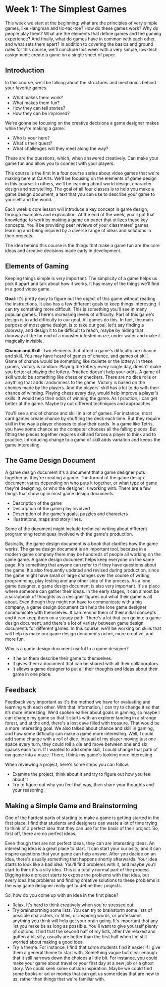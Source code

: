 # Week 1: The Simplest Games
This week we start at the beginning: what are the principles of very simple games, like Hangman and tic-tac-toe? How do these games work? Why do people play them? What are the elements that define games and the gaming experience? And finally, what do games have in common with each other, and what sets them apart? In addition to covering the basics and ground rules for this course, we'll conclude this week with a very simple, low-tech assignment: create a game on a single sheet of paper.

## Introduction
In this course, we'll be talking about the structures and mechanics behind your favorite games.
 * What makes them work?
 * What makes them fun?
 * How they can tell stories?
 * How they can be improved?
 
We're gonna be focusing on the creative decisions a game
designer makes while they're making a game:
  * Who is your hero? 
  * What's their quest?
  * What challenges will they meet along the way?

These are the questions, which, when answered creatively.
Can make your game fun and allow you to connect with your players.

This course is the first in a four course series about video games that we're making
here at CalArts. We'll be focusing on the elements of game design in this course.
In others, we'll be learning about world design, character design and
storytelling. The goal of all four classes is to help you make a game design document, 
a text that you can use to describe your game to yourself and the world.

Each week's core lesson will introduce a key concept in game design, through examples and explanation. At the end of the week, you'll put that knowledge to work by making a game on paper that utilizes these key concepts. You'll be providing peer reviews of your classmates' games, learning and being inspired by a diverse range of ideas and solutions in their projects.

The idea behind this course is the things that make a game fun are the core ideas and creative decisions made early in development.

## Elements of Gaming

Keeping things simple is very important.
The simplicity of a game helps us pick it apart and
talk about how it works.
it has many of the things we'll find in a good video game.

**Goal**: It's pretty easy to figure out
the object of this game without reading the instructions.
It also has a few different goals to keep things interesting.
I can try something more difficult.
This is something you'll see in many popular games.
There's increasing levels of difficulty.
Part of this game's design is to add difficulty to our goal.
All games do this.
In fact, the main purpose of most game design, is to take our goal,
let's say finding a doorway, and design it to be difficult to reach, maybe
by hiding that doorway at the far end of a monster infested maze, under water and 
make it magically invisible.

**Chance and Skill**:
Two elements that affect a game's difficulty are chance and skill.
You may have heard of games of chance, and games of skill.
Game of chance would be something like roulette or the lottery.
In these games, victory is random.
Playing the lottery every single day,
doesn't make you better at playing the lottery.
Practice doesn't help your odds.
A game of skill would be something like chess or checkers.
There are no dice rolls or anything that adds randomness to the game.
Victory is based on the choices made by the players.
And the players' skill has a lot to do with their chance of winning.
Playing chess every day, would help improve a player's skills.
It would help their odds of winning the game.
As I practice, I can get better at the game.
Maybe try out different techniques and approaches.

You'll see a mix of chance and skill in a lot of games.
For instance, most card games create chance by shuffling the deck each time.
But they require skill in the way a player chooses to play their cards.
In a game like Tetris,
you have some chance as the computer chooses all the falling pieces.
But fitting the pieces together requires skill and forces a player to think and
to practice.
Introducing change to a game of skill adds variation and keeps the game interesting.

## The Game Design Document

A game design document it's a document that a game designer puts together as they're creating a game.
The format of the game design document varies depending on who puts it together,
or what type of game they're designing, or who the designer is working with.
There are a few things that show up in most game design documents.
  * Description of the game  
  * Description of the game play involved
  * Description of the game's goals, puzzles and characters
  * Illustrations, maps and story lines.

Some of the document might include technical writing about different
programming techniques involved with the game's production.

Basically, the game design document is a book that clarifies how the game works.
The game design document is an important tool, because in a modern game company
there may be hundreds of people all working on the same game.
A game design document helps keep everyone on the same page.
It's something that anyone can refer to if they have questions about the game.
It's also frequently updated and revised during production,
since the game might have small or large changes over the course of writing,
programming, play testing and any other step of the process.
As a lone game designer, a game design document is also very important.
It's a place where someone can gather their ideas.
In the early stages, it can almost be a scrapbook of
thoughts as a designer figures out what their game is all about.
Even though they might not have to communicate with a big company,
a game design document can help the lone game designer communicate with themselves.
It can remind them of their initial concepts and
it can keep them on a steady path.
There's a lot that can go into a game design document, and
there's a lot of variety between game design documents for different games.
In this course, we'll be working on skills that will help us make our game design
documents richer, more creative, and more fun.

Why is a game design document useful to a game designer?
  * It helps them describe their game to themselves.
  * It gives them a document that can be shared with all their collaborators.
  * It allows a game designer to put all their thoughts and ideas about their game in one place.
  
## Feedback

Feedback very important as it's the method we have for
evaluating and learning with each other.
With that information, I can try to change it so that it’s more interesting.
We'd spoken earlier about goals in gaming, so maybe I can change my game so
that it starts with an explorer landing in a strange forest,
and at the end, there's a lost cave filled with treasure.
That would be a more interesting goal.
We also talked about chance and skill in gaming, and
how some difficulty can make a game more interesting.
Well, I could add some change with a roll of dice.
Instead of my player moving just one space every turn, they could roll a die and
move between one and six spaces each turn.
If I wanted to add some skill, I could change that path of my game into a maze.
There, I think my game's looking more interesting.

When reviewing a project, here's some steps you can follow.
 * Examine the project, think about it and try to figure out how you feel about it
 * Try to figure out why you feel that way, then share your thoughts and your reasoning.


## Making a Simple Game and Brainstorming

One of the hardest parts of starting to make a game is getting started in
the first place.
I find that students and designers can waste a lot of time trying to think of
a perfect idea that they can use for the basis of their project.
So, first off, there are no perfect ideas.

Even though thet are not perfect ideas, they can are interesting ideas.
An interesting idea is a great place to start.
It can start your curiosity, and
it can inspire questions that your game can help answer.
After you decide on an idea,
there's usually something that happens shortly afterwards.
Your idea starts to look like a bad idea.
You'll find problems with it, and maybe you'll start to think it's a silly idea.
This is a totally normal part of the process.
Digging into a project starts to expose the problems with that idea, but
every idea has problems and finding creative solutions to these problems
is the way game designer really get to define their projects.

So, how do you come up with an idea in the first place?
 * Relax. It's hard to think creatively when you're stressed out.
 * Try brainstorming some lists. You can try to brainstorm some lists of possible characters, or titles, or inspiring words, or professions, anything you think will help get your brain going. It's important that any list you make be as long as possible. You'll want to give yourself plenty of options. I find that the second half of my lists, after I've relaxed and gotten a bit silly, usually are better than the first half when I'm still worried about making a good idea.
 * Try a theme. For instance, I find that some students find it easier if I give them a general theme to start with. Something vague but clear enough that it still narrows down the choices a little bit. For instance, you could make your game about travel or your first day at a new job or a ghost story.
We could seek some outside inspiration. Maybe we could find some books or art or movies that can get us some ideas that are new to us, rather than things that we're familiar with.
